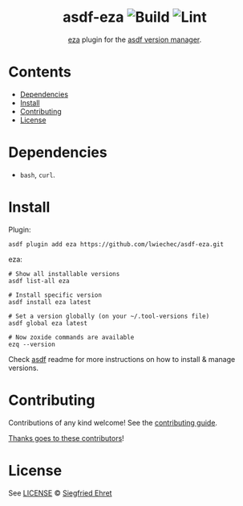 <div align="center">

# asdf-eza ![Build](https://github.com/lwiechec/asdf-eza/workflows/Build/badge.svg) ![Lint](https://github.com/lwiechec/asdf-eza/workflows/Lint/badge.svg)

[eza](https://github.com/eza-community/eza) plugin for the [asdf version manager](https://asdf-vm.com).

</div>

# Contents

- [Dependencies](#dependencies)
- [Install](#install)
- [Contributing](#contributing)
- [License](#license)

# Dependencies

- `bash`, `curl`.

# Install

Plugin:

```shell
asdf plugin add eza https://github.com/lwiechec/asdf-eza.git
```

eza:

```shell
# Show all installable versions
asdf list-all eza

# Install specific version
asdf install eza latest

# Set a version globally (on your ~/.tool-versions file)
asdf global eza latest

# Now zoxide commands are available
ezq --version
```

Check [asdf](https://github.com/asdf-vm/asdf) readme for more instructions on how to
install & manage versions.

# Contributing

Contributions of any kind welcome! See the [contributing guide](contributing.md).

[Thanks goes to these contributors](https://github.com/lwiechec/asdf-eza/graphs/contributors)!

# License

See [LICENSE](LICENSE) © [Siegfried Ehret](https://github.com/SiegfriedEhret/)

